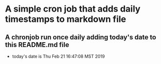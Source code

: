 A simple cron job that adds daily timestamps to markdown file
============================================================
## A chronjob run once daily adding today's date to this README.md file
* today's date is Thu Feb 21 16:47:08 MST 2019
